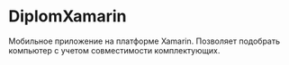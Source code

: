 # DiplomXamarin
Мобильное приложение на платформе Xamarin. 
Позволяет подобрать компьютер с учетом совместимости комплектующих. 

